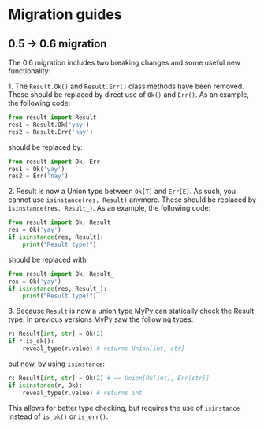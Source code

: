 # Migration guides

## 0.5 -> 0.6 migration

The 0.6 migration includes two breaking changes and some useful new functionality:

1\. The `Result.Ok()` and `Result.Err()` class methods have been removed. 
These should be replaced by direct use of `Ok()` and `Err()`. As an example, the following code:

```python
from result import Result
res1 = Result.Ok('yay')
res2 = Result.Err('nay')
```

should be replaced by:

```python
from result import Ok, Err
res1 = Ok('yay')
res2 = Err('nay')
```

2\. Result is now a Union type between `Ok[T]` and `Err[E]`. As such, you cannot use `isinstance(res, Result)` anymore.
These should be replaced by `isinstance(res, Result_)`. As an example, the following code:

```python
from result import Ok, Result
res = Ok('yay')
if isinstance(res, Result):
    print("Result type!")
``` 

should be replaced with:

```python
from result import Ok, Result_
res = Ok('yay')
if isinstance(res, Result_):
    print("Result type!")
```

3\. Because `Result` is now a union type MyPy can statically check the Result type.
 In previous versions MyPy saw the following types:

```python
r: Result[int, str] = Ok(2)
if r.is_ok():
    reveal_type(r.value) # returns Union[int, str]
```

but now, by using `isinstance`:

```python
r: Result[int, str] = Ok(2) # == Union[Ok[int], Err[str]]
if isinstance(r, Ok):
    reveal_type(r.value) # returns int
```

This allows for better type checking, but requires the use of `isinstance` instead of `is_ok()` or `is_err()`.
